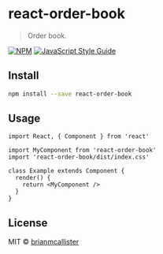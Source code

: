 # react-order-book

> Order book.

[![NPM](https://img.shields.io/npm/v/react-order-book.svg)](https://www.npmjs.com/package/react-order-book) [![JavaScript Style Guide](https://img.shields.io/badge/code_style-standard-brightgreen.svg)](https://standardjs.com)

## Install

```bash
npm install --save react-order-book
```

## Usage

```tsx
import React, { Component } from 'react'

import MyComponent from 'react-order-book'
import 'react-order-book/dist/index.css'

class Example extends Component {
  render() {
    return <MyComponent />
  }
}
```

## License

MIT © [brianmcallister](https://github.com/brianmcallister)
